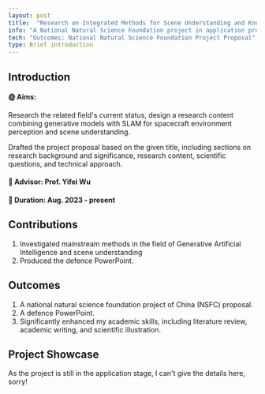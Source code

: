 ```yaml
---
layout: post
title:  "Research on Integrated Methods for Scene Understanding and Knowledge Acquisition and Reasoning in Earth-Moon Space Based on Generative Models"
info: "A National Natural Science Foundation project in application process, passed preliminary review, awaiting defense. "
tech: "Outcomes: National Natural Science Foundation Project Proposal"
type: Brief introduction
---
```


## Introduction

#### &#127774; Aims: 

Research the related field's current status, design a research content combining generative models with SLAM for spacecraft environment perception and scene understanding.

Drafted the project proposal based on the given title, including sections on research background and significance, research content, scientific questions, and technical approach.


#### &#128221; Advisor: Prof. Yifei Wu 

#### &#128197; Duration: Aug. 2023 - present

## Contributions

1. Investigated mainstream methods in the field of Generative Artificial Intelligence and scene understanding
2. Produced the defence PowerPoint. 

## Outcomes
 
1. A national natural science foundation project of China (NSFC) proposal.
2. A defence PowerPoint.
3. Significantly enhanced my academic skills, including literature review, academic writing, and scientific illustration.

## Project Showcase

As the project is still in the application stage, I can't give the details here, sorry!



